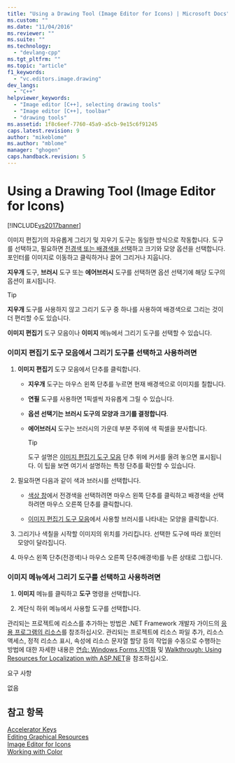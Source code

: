 ```yaml
---
title: "Using a Drawing Tool (Image Editor for Icons) | Microsoft Docs"
ms.custom: ""
ms.date: "11/04/2016"
ms.reviewer: ""
ms.suite: ""
ms.technology: 
  - "devlang-cpp"
ms.tgt_pltfrm: ""
ms.topic: "article"
f1_keywords: 
  - "vc.editors.image.drawing"
dev_langs: 
  - "C++"
helpviewer_keywords: 
  - "Image editor [C++], selecting drawing tools"
  - "Image editor [C++], toolbar"
  - "drawing tools"
ms.assetid: 1f8c6eef-7760-45a9-a5cb-9e15c6f91245
caps.latest.revision: 9
author: "mikeblome"
ms.author: "mblome"
manager: "ghogen"
caps.handback.revision: 5
---
```

# Using a Drawing Tool (Image Editor for Icons)
[!INCLUDE[vs2017banner](../assembler/inline/includes/vs2017banner.md)]

이미지 편집기의 자유롭게 그리기 및 지우기 도구는 동일한 방식으로 작동합니다. 도구를 선택하고, 필요하면 [전경색 또는 배경색을 선택](../windows/selecting-foreground-or-background-colors-image-editor-for-icons.md)하고 크기와 모양 옵션을 선택합니다.  포인터를 이미지로 이동하고 클릭하거나 끌어 그리거나 지웁니다.  
  
 **지우개** 도구, **브러시** 도구 또는 **에어브러시** 도구를 선택하면 옵션 선택기에 해당 도구의 옵션이 표시됩니다.  
  
> [!TIP]
>  **지우개** 도구를 사용하지 않고 그리기 도구 중 하나를 사용하여 배경색으로 그리는 것이 더 편리할 수도 있습니다.  
  
 **이미지 편집기** 도구 모음이나 **이미지** 메뉴에서 그리기 도구를 선택할 수 있습니다.  
  
### 이미지 편집기 도구 모음에서 그리기 도구를 선택하고 사용하려면  
  
1.  **이미지 편집기** 도구 모음에서 단추를 클릭합니다.  
  
    -   **지우개** 도구는 마우스 왼쪽 단추를 누르면 현재 배경색으로 이미지를 칠합니다.  
  
    -   **연필** 도구를 사용하면 1픽셀씩 자유롭게 그릴 수 있습니다.  
  
    -   **옵션 선택기는 브러시 도구의 모양과 크기를 결정합니다**.  
  
    -   **에어브러시** 도구는 브러시의 가운데 부분 주위에 색 픽셀을 분사합니다.  
  
        > [!TIP]
        >  도구 설명은 [이미지 편집기 도구 모음](../mfc/toolbar-image-editor-for-icons.md) 단추 위에 커서를 올려 놓으면 표시됩니다.  이 팁을 보면 여기서 설명하는 특정 단추를 확인할 수 있습니다.  
  
2.  필요하면 다음과 같이 색과 브러시를 선택합니다.  
  
    -   [색상 창](../windows/colors-window-image-editor-for-icons.md)에서 전경색을 선택하려면 마우스 왼쪽 단추를 클릭하고 배경색을 선택하려면 마우스 오른쪽 단추를 클릭합니다.  
  
    -   [이미지 편집기 도구 모음](../mfc/toolbar-image-editor-for-icons.md)에서 사용할 브러시를 나타내는 모양을 클릭합니다.  
  
3.  그리기나 색칠을 시작할 이미지의 위치를 가리킵니다.  선택한 도구에 따라 포인터 모양이 달라집니다.  
  
4.  마우스 왼쪽 단추\(전경색\)나 마우스 오른쪽 단추\(배경색\)를 누른 상태로 그립니다.  
  
### 이미지 메뉴에서 그리기 도구를 선택하고 사용하려면  
  
1.  **이미지** 메뉴를 클릭하고 **도구** 명령을 선택합니다.  
  
2.  계단식 하위 메뉴에서 사용할 도구를 선택합니다.  
  
 관리되는 프로젝트에 리소스를 추가하는 방법은 .NET Framework 개발자 가이드의 [응용 프로그램의 리소스](../Topic/Resources%20in%20Desktop%20Apps.md)를 참조하십시오. 관리되는 프로젝트에 리소스 파일 추가, 리소스 액세스, 정적 리소스 표시, 속성에 리소스 문자열 할당 등의 작업을 수동으로 수행하는 방법에 대한 자세한 내용은 [연습: Windows Forms 지역화](http://msdn.microsoft.com/ko-kr/9a96220d-a19b-4de0-9f48-01e5d82679e5) 및 [Walkthrough: Using Resources for Localization with ASP.NET](../Topic/Walkthrough:%20Using%20Resources%20for%20Localization%20with%20ASP.NET.md)을 참조하십시오.  
  
 요구 사항  
  
 없음  
  
## 참고 항목  
 [Accelerator Keys](../mfc/accelerator-keys-image-editor-for-icons.md)   
 [Editing Graphical Resources](../mfc/editing-graphical-resources-image-editor-for-icons.md)   
 [Image Editor for Icons](../mfc/image-editor-for-icons.md)   
 [Working with Color](../mfc/working-with-color-image-editor-for-icons.md)